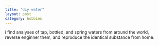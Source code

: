 ```yaml
---
title: "diy water"
layout: post
category: hobbies
---
```


i find analyses of tap, bottled, and spring waters from around the world, reverse enginner them, and reproduce the identical substance from home.
